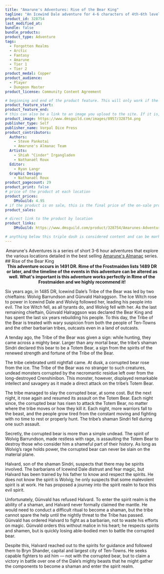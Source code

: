 ```yaml
---
title: "Amarune's Adventures: Rise of the Bear King"
tagline: "An Icewind Dale adventure for 4-6 characters of 4th-6th level."
product_id: 328754
last_modified_at:
bundle: false
bundle_products:
product_type: Adventure
tags:
  - Forgotten Realms
  - Arctic
  - Fantasy
  - Amarune
  - Tier 1
  - Tier 2
product_medal: Copper
product_audience:
  - Player
  - Dungeon Master
product_license: Community Content Agreement

# beginning and end of the product feature. This will only work if the site is updated within several weeks of when the feature is supposed to happen. Making a new post counts as updating.
product_feature_start: 
product_feature_end: 
# this can also be a link to an image you upload to the site. If it is, it must start with a "/" or be a full link
product_image: https://www.dmsguild.com/images/8957/328754.png
publisher_type: Self
publisher_name: Vorpal Dice Press
product_contributors:
  Authors:
    - Steve Pankotai
    - Amarune's Almanac Team
  Artists:
    - Shiah "Cinder" Irgangladen
    - Nathanaël Roux
  Editor:
    - Ryan Langr
  Graphic Design:
    - Nathanaël Roux
product_pagecount: 29
product_print: false
# price of the product at each location
product_prices:
    DMsGuild: 4.95
# if the product is on sale, this is the final price of the on-sale product for each location that it is on sale. The sales % will be calculated and displayed based on the difference between product_prices and product_sales
product_sales:

# direct link to the product by location
product_links:
    DMsGuild: https://www.dmsguild.com/product/328754/Amarunes-Adventures-Rise-of-the-Bear-King?affiliate_id=1713687&src=VDPWebsite

# anything below this triple dash is considered content and can be markup or html. It should be fully HTML compatible as long as your tags are formatted correctly.
---
```

<center>Amarune's Adventures is a series of short 3-6 hour adventures that explore the various locations detailed in the best selling <a href="#amarune#">Amarune's Almanac</a> series.</center>
## Rise of the Bear King
<center><b>This adventure occurs in 1491 DR. Rime of the Frostmaiden lists 1489 DR or later, and the timeline of the events in this adventure can be altered as well. What's important is this adventure works perfectly in Rime of the Frostmaiden and we highly recommend it!</b></center>

Six years ago, in 1485 DR, Icewind Dale’s Tribe of the Bear was led by two chieftains: Wolvig Barrundson and Günvald Halraggson. The Ice Witch rose to power in Icewind Dale and Wolvig followed her, leading his people into evil. The Ice Witch fell, as all tyrants do, and Wolvig fell with her. As the last remaining chieftain, Günvald Halraggson was declared the Bear King and has spent the last six years rebuilding his people. To this day, the Tribe of the Bear is treated with wary suspicion from both the people of Ten-Towns and the other barbarian tribes, outcasts even in a land of outcasts.

A tenday ago, the Tribe of the Bear was given a sign: while hunting, they came across a mighty bear. Larger than any mortal bear, the tribe’s shaman Sindri declared this bear to be a Totem Bear, a sign from the spirits of the renewed strength and fortune of the Tribe of the Bear.

The tribe celebrated until nightfall came. At dusk, a corrupted bear rose from the ice. The Tribe of the Bear was no stranger to such creatures, undead monsters corrupted by the necromantic residue left over from the long-destroyed Crenshinibon. This monster, however, displayed remarkable intellect and savagery as it made a direct attack on the tribe’s Totem Bear.

The tribe managed to slay the corrupted bear, at some cost. But the next night, it rose again and resumed its assault on the Totem Bear. Each night since, the corrupted bear has risen to attack the Totem Bear, no matter where the tribe moves or how they kill it. Each night, more warriors fall to the beast, and the people grow tired from the constant moving and fighting with no time to rest or properly hunt. The tribe’s shaman Sindri fell during one such assault.

Secretly, the corrupted bear is more than a simple undead. The spirit of Wolvig Barrundson, made restless with rage, is assaulting the Totem Bear to destroy those who consider him a shameful part of their history. As long as Wolvig’s rage holds power, the corrupted bear can never be slain on the material plane.

Halvard, son of the shaman Sindri, suspects that there may be spirits involved. The barbarians of Icewind Dale distrust and fear magic, but Halvard has been trained by his father to know and respect the spirits. He does not know the spirit is Wolvig; he only suspects that some malevolent spirit is at work. He has proposed a journey into the spirit realm to face this evil spirit.

Unfortunately, Günvald has refused Halvard. To enter the spirit realm is the ability of a shaman, and Halvard never formally claimed the mantle. He would need to conduct a difficult ritual to become a shaman, but the tribe cannot spare the help until the nightly threat to the Tribe has passed. Günvald has ordered Halvard to fight as a barbarian, not to waste his efforts on magic. Günvald orders this without malice in his heart; he respects spirits and shamen, but is quickly losing able-bodied men to battle the corrupted bear.

Despite this, Halvard reached out to the spirits for guidance and followed them to Bryn Shander, capital and largest city of Ten-Towns. He seeks capable fighters to aid him — not with the corrupted bear, but to claim a victory in battle over one of the Dale’s mighty beasts that he might gather the components to become a shaman and enter the spirit realm.